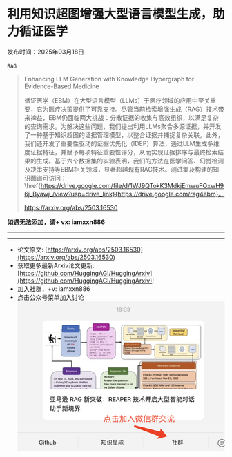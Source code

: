 # 利用知识超图增强大型语言模型生成，助力循证医学
发布时间：2025年03月18日

`RAG`
> Enhancing LLM Generation with Knowledge Hypergraph for Evidence-Based Medicine
>
> 循证医学（EBM）在大型语言模型（LLMs）于医疗领域的应用中至关重要，它为医疗决策提供了可靠支持。尽管当前检索增强生成（RAG）技术带来裨益，EBM仍面临两大挑战：分散证据的收集与高效组织，以满足复杂的查询需求。为解决这些问题，我们提出利用LLMs聚合多源证据，并开发了一种基于知识超图的证据管理模型，以整合证据并捕捉复杂关联。此外，我们还开发了重要性驱动的证据优先化（IDEP）算法，通过LLM生成多维度证据特征，并赋予每项特征重要性评分，从而实现证据排序与最终检索结果的生成。基于六个数据集的实验表明，我们的方法在医学问答、幻觉检测及决策支持等EBM相关领域，显著超越现有RAG技术。测试集及构建的知识图谱可访问：\href{https://drive.google.com/file/d/1WJ9QTokK3MdkjEmwuFQxwH96j_Byawj_/view?usp=drive_link}{https://drive.google.com/rag4ebm}。
>
> https://arxiv.org/abs/2503.16530

**如遇无法添加，请+ vx: iamxxn886**
<hr />


<hr />

- 论文原文: [https://arxiv.org/abs/2503.16530](https://arxiv.org/abs/2503.16530)
- 获取更多最新Arxiv论文更新: [https://github.com/HuggingAGI/HuggingArxiv](https://github.com/HuggingAGI/HuggingArxiv)!
- 加入社群，+v: iamxxn886
- 点击公众号菜单加入讨论
![](https://raw.githubusercontent.com/HuggingAGI/wx_assets/main/2024/07/31/1722434818326-94339e92-22f1-4472-9d27-fed232f70b5d.jpeg)